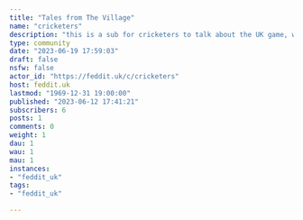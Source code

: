 ```yaml
---
title: "Tales from The Village" 
name: "cricketers"
description: "this is a sub for cricketers to talk about the UK game, with a focus on club crickettell us about the unplayable jaffa that got you."
type: community
date: "2023-06-19 17:59:03"
draft: false
nsfw: false
actor_id: "https://feddit.uk/c/cricketers"
host: feddit.uk
lastmod: "1969-12-31 19:00:00"
published: "2023-06-12 17:41:21"
subscribers: 6
posts: 1
comments: 0
weight: 1
dau: 1
wau: 1
mau: 1
instances:
- "feddit_uk"
tags: 
- "feddit_uk"

---
```

